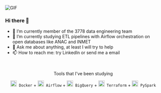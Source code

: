 <img align="center" alt="GIF" src="https://codeleading.com/imgrdrct/https://imgconvert.csdnimg.cn/aHR0cHM6Ly91cGxvYWRlci5zaGltby5pbS9mL3FCZlNrTXM0Z3VNZ1htaWIuZ2lm" />

### Hi there 👋

<!-- <img align="right" alt="GIF" src="https://github.com/himewel/voc-person-detection/blob/master/charts/endgame.gif" /> -->

- 🔭 I’m currently member of the 3778 data engineering team
- 🌱 I’m currently studying ETL pipelines with Airflow orchestration on open databases like ANAC and INMET
- 💬 Ask me about anything, at least I will try to help
- 📫 How to reach me: try LinkedIn or send me a email

<br/>

<p align = "center">
  Tools that I've been studying
</p>

<p align = "center">
  <code><img height="20" src="https://cdn.iconscout.com/icon/free/png-512/docker-226091.png"> Docker</code> +
  <code><img height="20" src="https://avatars2.githubusercontent.com/u/33643075?s=280&v=4"> Airflow</code> +
  <code><img height="20" src="https://www.clipartmax.com/png/middle/200-2001825_bigquery-analytics-data-warehouse-google-cloud-big-query-icon.png"> BigQuery</code> +
  <code><img height="20" src="https://i.pinimg.com/originals/28/ec/74/28ec7440a57536eebad2931517aa1cce.png"> Terraform</code> +
  <code><img height="20" src="https://spark.apache.org/docs/2.1.0/img/spark-logo-hd.png"> PySpark</code>
</p>

<!--
<p align = "center">
  <img src = "https://github-readme-stats.vercel.app/api?username=himewel&show_icons=true&theme=tokyonight&line_height=33">
  <img src = "https://github-readme-stats.vercel.app/api/top-langs/?username=himewel&hide=tex&theme=tokyonight&line_height=10">
</p>
-->
